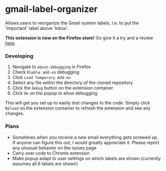 # gmail-label-organizer
Allows users to reorganize the Gmail system labels, i.e. to put the 'Important' label above 'Inbox'.

**This extension is now on the Firefox store!** Go give it a try and a review [here](https://addons.mozilla.org/addon/gmail-label-organizer/).

### Developing
1. Navigate to `about:debugging` in Firefox
2. Check `Enable add-on` debugging
3. Click `Load Temporary Add-on`
4. Select any file within the directory of the cloned repository
5. Click the `Debug` button on the extension container
6. Click `Ok` on the popup to allow debugging

This will get you set up to easily test changes to the code. Simply click `Reload`
on the extension container to refresh the extension and see any changes.

### Plans
- Sometimes when you receive a new email everything gets screwed up. If anyone
  can figure this out, I would greatly appreciate it. Please report any unusual
  behavior on the issues page
- Carry over code to Chrome extension
- Make popup adapt to user settings on which labels are shown (currently assumes all 6 labels are shown)
